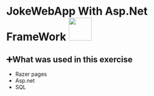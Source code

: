# JokeWebApp With Asp.Net FrameWork <img height="60" src="https://cdn.jsdelivr.net/gh/devicons/devicon/icons/csharp/csharp-original.svg" />

## ➕What was used in this exercise

- Razer pages
- Asp.net
- SQL




